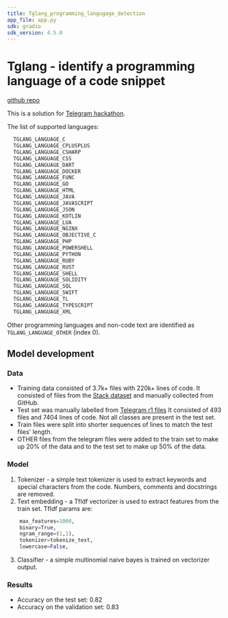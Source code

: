 ```yaml
---
title: Tglang_programming_langugage_detection
app_file: app.py
sdk: gradio
sdk_version: 4.5.0
---
```

# Tglang - identify a programming language of a code snippet

[github repo](https://github.com/Rusteam/tglang)

This is a solution for [Telegram hackathon](https://contest.com/docs/ML-Competition-2023-r2).

The list of supported languages:
```markdown
  TGLANG_LANGUAGE_C
  TGLANG_LANGUAGE_CPLUSPLUS
  TGLANG_LANGUAGE_CSHARP
  TGLANG_LANGUAGE_CSS
  TGLANG_LANGUAGE_DART
  TGLANG_LANGUAGE_DOCKER
  TGLANG_LANGUAGE_FUNC
  TGLANG_LANGUAGE_GO
  TGLANG_LANGUAGE_HTML
  TGLANG_LANGUAGE_JAVA
  TGLANG_LANGUAGE_JAVASCRIPT
  TGLANG_LANGUAGE_JSON
  TGLANG_LANGUAGE_KOTLIN
  TGLANG_LANGUAGE_LUA
  TGLANG_LANGUAGE_NGINX
  TGLANG_LANGUAGE_OBJECTIVE_C
  TGLANG_LANGUAGE_PHP
  TGLANG_LANGUAGE_POWERSHELL
  TGLANG_LANGUAGE_PYTHON
  TGLANG_LANGUAGE_RUBY
  TGLANG_LANGUAGE_RUST
  TGLANG_LANGUAGE_SHELL
  TGLANG_LANGUAGE_SOLIDITY
  TGLANG_LANGUAGE_SQL
  TGLANG_LANGUAGE_SWIFT
  TGLANG_LANGUAGE_TL
  TGLANG_LANGUAGE_TYPESCRIPT
  TGLANG_LANGUAGE_XML
```

Other programming languages and non-code text are identified
as `TGLANG_LANGUAGE_OTHER` (index 0).

## Model development

### Data

- Training data consisted of 3.7k+ files with 220k+ lines of code.
It consisted of files from the [Stack dataset](https://huggingface.co/datasets/bigcode/the-stack/viewer/default/train)
and manually collected from GitHub.
- Test set was manually labelled from [Telegram r1 files](https://data-static.usercontent.dev/ml2023-r1-dataset.tar.gz)
It consisted of 493 files and 7404 lines of code. Not all classes are present in the test set.
- Train files were split into shorter sequences of lines to 
match the test files' length. 
- OTHER files from the telegram files were added to the train set
to make up 20% of the data and to the test set to make up 50% of the data.

### Model


1. Tokenizer - a simple text tokenizer is used to extract
keywords and special characters from the code. Numbers,
comments and docstrings are removed.
2. Text embedding - a TfIdf vectorizer is used to extract
features from the train set. TfIdf params are:
```python
    max_features=1000,
    binary=True, 
    ngram_range=(1,1), 
    tokenizer=tokenize_text,
    lowercase=False,
```
3. Classifier - a simple multinomial naive bayes is trained on 
vectorizer output.

### Results

- Accuracy on the test set: 0.82
- Accuracy on the validation set: 0.83


